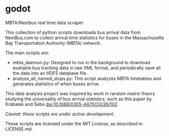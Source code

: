 godot
=====

MBTA/Nextbus real time data scraper


This collection of python scripts downloads bus arrival data from NextBus.com to collect arrival time statistics for buses in the Massachusetts Bay Transportation Authority (MBTA) network.

The main scripts are:

- mbta_daemon.py: Designed to run in the background to download available bus tracking data in raw XML format, and periodically save all the data into an HDF5 database file.
- analyze_all_named_stops.py: This script analyzes MBTA timetables and generates statistics of when buses arrive.

This data analysis project was inspired by work in random matrix theory studying the universality of bus arrival statistics, such as this paper by Krábalek and Šeba [doi:10.1088/0305-4470/33/26/102][ks00]

[ks00]: http://iopscience.iop.org/0305-4470/33/26/102/ "The statistical properties of the city transport in Cuernavaca (Mexico) and random matrix ensembles"

*Caveat: these scripts are under active development.*

These scripts are licensed under the MIT License, as described in LICENSE.md.
